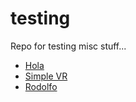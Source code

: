 # testing
Repo for testing misc stuff...

* [Hola](hola.html)
* [Simple VR](simplevr.html)
* [Rodolfo](Rodolfo.html)
